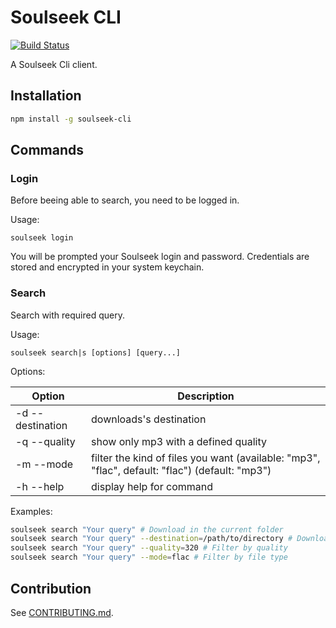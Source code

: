 # Soulseek CLI

[![Build Status](https://travis-ci.org/aeyoll/soulseek-cli.svg?branch=develop)](https://travis-ci.org/aeyoll/soulseek-cli)

A Soulseek Cli client.

Installation
---

```sh
npm install -g soulseek-cli
```

Commands
---

### Login

Before beeing able to search, you need to be logged in.

Usage:
```
soulseek login
```

You will be prompted your Soulseek login and password. Credentials are stored and encrypted in your system keychain.

### Search

Search with required query.

Usage:

```
soulseek search|s [options] [query...]
```

Options:

| Option                    | Description                                                                                    |
| ------------------------- | ---------------------------------------------------------------------------------------------- |
| -d --destination <folder> | downloads's destination                                                                        |
| -q --quality <quality>    | show only mp3 with a defined quality                                                           |
| -m --mode <mode>          | filter the kind of files you want (available: "mp3", "flac", default: "flac") (default: "mp3") |
| -h --help                 | display help for command                                                                       |

Examples:

```sh
soulseek search "Your query" # Download in the current folder
soulseek search "Your query" --destination=/path/to/directory # Download in a defined folder (relative or absolute)
soulseek search "Your query" --quality=320 # Filter by quality
soulseek search "Your query" --mode=flac # Filter by file type
```


Contribution
---

See [CONTRIBUTING.md](CONTRIBUTING.md).
